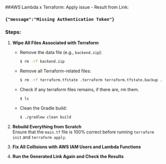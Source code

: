 ##AWS Lambda x Terraform: Apply issue - Result from Link:
### `{"message":"Missing Authentication Token"}`

### Steps:

1. **Wipe All Files Associated with Terraform**

   - Remove the data file (e.g., `backend.zip`):
     ```bash
     $ rm -rf backend.zip
     ```

   - Remove all Terraform-related files:
     ```bash
     $ rm -rf terraform.tfstate .terraform terraform.tfstate.backup .terraform.lock.hcl
     ```
     
   - Check if any terraform files remains, if there are, rm them.
      ```bash
     $ ls
     ```

   - Clean the Gradle build:
     ```bash
     $ ./gradlew clean build
     ```

1. **Rebuild Everything from Scratch**  
   Ensure that the `main.tf` file is 100% correct before running `terraform init` and `terraform apply`.

2. **Fix All Collisions with AWS IAM Users and Lambda Functions**

3. **Run the Generated Link Again and Check the Results**
